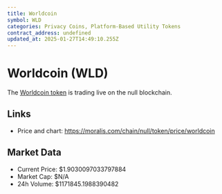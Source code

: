 ```yaml
---
title: Worldcoin
symbol: WLD
categories: Privacy Coins, Platform-Based Utility Tokens
contract_address: undefined
updated_at: 2025-01-27T14:49:10.255Z
---
```


# Worldcoin (WLD)
The [Worldcoin token](https://moralis.com/chain/null/token/price/worldcoin) is trading live on the null blockchain.

## Links
- Price and chart: https://moralis.com/chain/null/token/price/worldcoin

## Market Data
- Current Price: $1.9030097033797884
- Market Cap: $N/A
- 24h Volume: $1171845.1988390482
